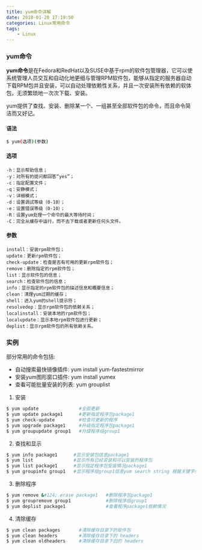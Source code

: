 ```yaml
---
title: yum命令详解
date: 2018-01-20 17:19:50
categories: Linux常用命令
tags:
    - Linux
---
```

### yum命令

**yum命令**是在Fedora和RedHat以及SUSE中基于rpm的软件包管理器，它可以使系统管理人员交互和自动化地更细与管理RPM软件包，能够从指定的服务器自动下载RPM包并且安装，可以自动处理依赖性关系，并且一次安装所有依赖的软体包，无须繁琐地一次次下载、安装。

yum提供了查找、安装、删除某一个、一组甚至全部软件包的命令，而且命令简洁而又好记。

#### 语法
```bash
$ yum(选项)(参数)
```
#### 选项
```
-h：显示帮助信息；
-y：对所有的提问都回答“yes”；
-c：指定配置文件；
-q：安静模式；
-v：详细模式；
-d：设置调试等级（0-10）；
-e：设置错误等级（0-10）；
-R：设置yum处理一个命令的最大等待时间；
-C：完全从缓存中运行，而不去下载或者更新任何头文件。
```
#### 参数
```
install：安装rpm软件包；
update：更新rpm软件包；
check-update：检查是否有可用的更新rpm软件包；
remove：删除指定的rpm软件包；
list：显示软件包的信息；
search：检查软件包的信息；
info：显示指定的rpm软件包的描述信息和概要信息；
clean：清理yum过期的缓存；
shell：进入yum的shell提示符；
resolvedep：显示rpm软件包的依赖关系；
localinstall：安装本地的rpm软件包；
localupdate：显示本地rpm软件包进行更新；
deplist：显示rpm软件包的所有依赖关系。
```
### 实例
 部分常用的命令包括:
 - 自动搜索最快镜像插件: yum install yum-fastestmirror
 - 安装yum图形窗口插件: yum install yumex
 - 查看可能批量安装的列表: yum grouplist
 
1. 安装
```bash
$ yum update               #全部更新
$ yum update package1      #更新指定程序包package1
$ yum check-update         #检查可更新的程序
$ yum upgrade package1     #升级指定程序包package1
$ yum groupupdate group1   #升级程序组group1
```
2. 查找和显示
```bash
$ yum info package1      #显示安装包信息package1
$ yum list               #显示所有已经安装和可以安装的程序包
$ yum list package1      #显示指定程序包安装情况package1
$ yum groupinfo group1   #显示程序组group1信息yum search string 根据关键字string查找安装包
```
3. 删除程序
```bash
$ yum remove &#124; erase package1   #删除程序包package1
$ yum groupremove group1             #删除程序组group1
$ yum deplist package1               #查看程序package1依赖情况
```
4. 清除缓存
```bash
$ yum clean packages       #清除缓存目录下的软件包
$ yum clean headers        #清除缓存目录下的 headers
$ yum clean oldheaders     #清除缓存目录下旧的 headers
```